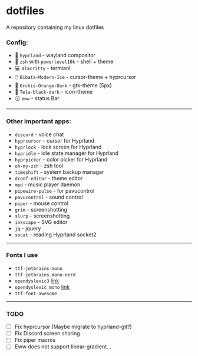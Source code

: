 # dotfiles
A repository containing my linux dotfiles

### Config:
- 🎨 `hyprland` - wayland compositor
- 🐚 `zsh` with `powerlevel10k` - shell + theme
- 💻 `alacritty` - termianl
- 🖱️ `Bibata-Modern-Ice` - cursor-theme + hyprcursor
- 📂 `Orchis-Orange-Dark` - gtk-theme (5px)
- 🙂 `Tela-black-dark` - icon-theme
- 🕥 `eww` - status Bar

---

### Other important apps:
- `discord` - voice chat
- `hyprcursor` - cursor for Hyprland
- `hyprlock` - lock screen for Hyprland
- `hypridle` - idle state manager for Hyprland
- `hyprpicker` - color picker for Hyprland
- `oh-my-zsh` - zsh tool
- `timeshift` - system backup manager
- `dconf-editor` - theme editor
- `mpd` - music player daemon
- `pipewire-pulse` - for pavucontrol
- `pavucontrol` - sound control
- `piper` - mouse control
- `grim` - screenshotting
- `slurp` - screenshotting
- `inkscape` - SVG editor
- `jq` - jquery
- `socat` - reading Hyprland socket2

---

### Fonts I use
- `ttf-jetbrains-mono`
- `ttf-jetbrains-mono-nerd`
- `opendyslexic3` [link](https://opendyslexic.org/)
- `opendyslexic mono` [link](https://opendyslexic.org/)
- `ttf-font-awesome`

---

### TODO
- [ ] Fix hyprcursor (Maybe migrate to hyprland-git?)
- [ ] Fix Discord screen sharing
- [ ] Fix piper macros
- [ ] Eww does not support linear-gradient...
